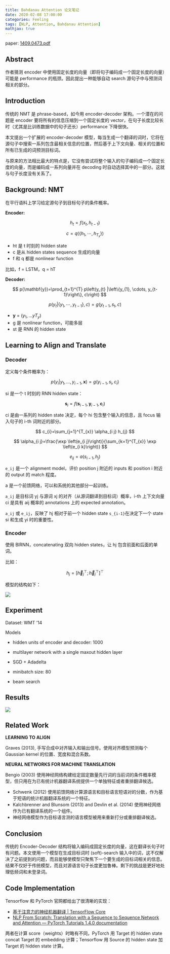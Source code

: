 ```yaml
---
title: Bahdanau Attention 论文笔记
date: 2020-02-08 17:00:00
categories: Feeling
tags: [NLP, Attention, Bahdanau Attention]
mathjax: true
---
```


paper: [1409.0473.pdf](https://arxiv.org/pdf/1409.0473.pdf)

## Abstract

作者猜测 encoder 中使用固定长度的向量（即将句子编码成一个固定长度的向量）可能是 performance 的瓶颈。因此提出一种能够自动 search 源句子中与预测词相关的部分。

<!--more-->

## Introduction

传统的 NMT 是 phrase-based，如今用 encoder-decoder 架构。一个潜在的问题是 encoder 要将所有的信息压缩到一个固定长度的 vector，在句子长度比较长时（尤其是比训练数据中的句子还长）performance 下降很快。

本文提出一个扩展的 encoder-decoder 模型，每当生成一个翻译的词时，它将在源句子中搜索一系列包含最相关信息的位置，然后基于上下文向量、相关的位置和所有已生成的词预测目标词。

与原来的方法相比最大的特点是，它没有尝试将整个输入的句子编码成一个固定长度的向量，而是编码成一系列向量并在 decoding 时自动选择其中的一部分。这就与句子长度没有关系了。

## Background: NMT

在平行语料上学习给定源句子到目标句子的条件概率。

**Encoder:**

$$
h_{t}=f\left(x_{t}, h_{t-1}\right)
$$

$$
c=q\left(\left\{h_{1}, \cdots, h_{T_{x}}\right\}\right)
$$

- ht 是 t 时刻的 hidden state
- c 是从 hidden states sequence 生成的向量
- f 和 q 都是 nonlinear function

比如，f = LSTM，q = hT

**Decoder:**

$$
p(\mathbf{y})=\prod_{t=1}^{T} p\left(y_{t} |\left\{y_{1}, \cdots, y_{t-1}\right\}, c\right)
$$

$$
p\left(y_{t} |\left\{y_{1}, \cdots, y_{t-1}\right\}, c\right)=g\left(y_{t-1}, s_{t}, c\right)
$$

- **y** = $(y_1, …yT_y)$
- g 是 nonlinear function，可能多层
- st 是 RNN 的 hidden state

## Learning to Align and Translate

### Decoder

定义每个条件概率为：

$$
p\left(y_{i} | y_{1}, \ldots, y_{i-1}, \mathbf{x}\right)=g\left(y_{i-1}, s_{i}, c_{i}\right)
$$

si 是一个 t 时刻的 RNN hidden state：

$$
\boldsymbol{s}_{i}=f\left(\boldsymbol{s}_{i-1}, \boldsymbol{y}_{i-1}, \boldsymbol{c}_{i}\right)
$$

ci 是由一系列的 hidden state 决定，每个 hi 包含整个输入的信息，且 focus 输入句子的 i-th 词附近的部分。

$$
c_{i}=\sum_{j=1}^{T_{x}} \alpha_{i j} h_{j}
$$

$$
\alpha_{i j}=\frac{\exp \left(e_{i j}\right)}{\sum_{k=1}^{T_{x}} \exp \left(e_{i k}\right)}
$$

$$
e_{i j}=a\left(s_{i-1}, h_{j}\right)
$$

`e_ij` 是一个 alignment model，评价 position j 附近的 inputs 和 position i 附近的 output 的 match 程度。

a 是一个前馈网络，可以和系统的其他部分一起训练。

`a_ij` 是目标词 yj 与源词 xj 的对齐（从源词翻译到目标词）概率，i-th 上下文向量 ci 是具有 aij 概率的 annotations 上的 expected annotation。

`a_ij` 或 `e_ij`，反映了 hj 相对于前一个 hidden state `s_{i-1}`在决定下一个 state si 和生成 yi 时的重要性。

### Encoder

使用 BIRNN，concatenating 双向 hidden states，让 hj 包含前面和后面的单词。

比如：

$$
h_{j}=\left[\vec{h}_{j}^{\top} ; \vec{h}_{j}^{\top}\right]^{\top}
$$

模型的结构如下：

![](http://qnimg.lovevivian.cn/paper-nmt-attention-bahdanau-1.jpeg)

## Experiment

Dataset: WMT ’14

Models

- hidden units of encoder and decoder: 1000
- multilayer network with a single maxout hidden layer

- SGD + Adadelta
- minibatch size: 80
- beam search

## Results

![](http://qnimg.lovevivian.cn/paper-nmtbjltaat-2.jpeg)

## Related Work

**LEARNING TO ALIGN**

Graves (2013),  手写合成中对齐输入和输出信号。使用对齐模型预测每个Gaussian  kernel 的位置、宽度和混合系数。

**NEURAL NETWORKS FOR MACHINE TRANSLATION**

Bengio (2003) 使用神经网络构建给定固定数量先行词的当前词的条件概率模型，但只用在为已有统计机器翻译系统提供一个单独特征或者重排翻译候选。

- Schwenk (2012) 使用前馈网络计算源语言和目标语言短语对的分数，作为基于短语的统计机器翻译系统的一个特征。
- Kalchbrenner and Blunsom (2013) and Devlin et al. (2014) 使用神经网络作为已有翻译系统的一个组件。
- 神经网络模型作为目标语言测的语言模型被用来重新打分或重排翻译候选。

## Conclusion

传统的 Encoder-Decoder 结构将输入编码成固定长度的向量，这在翻译长句子时有问题。本文使用一个模型在生成目标词时 (soft)-search 输入中的词，这不仅解决了之前提到的问题，而且能够使模型只聚焦下一个要生成的目标词相关的信息。结果不仅好于传统模型，而且对源语言句子长度更加鲁棒。剩下的挑战是更好地处理低频词和未登录词。

## Code Implementation

Tensorflow 和 PyTorch 官网都给出了很清晰的实现：

- [基于注意力的神经机器翻译  |  TensorFlow Core](https://www.tensorflow.org/tutorials/text/nmt_with_attention)
- [NLP From Scratch: Translation with a Sequence to Sequence Network and Attention — PyTorch Tutorials 1.4.0 documentation](https://pytorch.org/tutorials/intermediate/seq2seq_translation_tutorial.html)

两者在计算 score（weights）时略有不同，PyTorch 用 Target 的 hidden state concat Target 的 embedding 计算；Tensorflow 用 Source 的 hidden state 加 Target 的 hidden state 计算。

